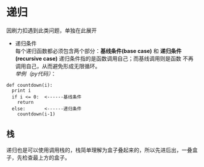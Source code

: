 # 递归
因刷力扣遇到此类问题，单独在此展开
* 递归条件  
每个递归函数都必须包含两个部分：**基线条件(base case)** 和 **递归条件(recursive case)** 递归条件指的是函数调用自己；而基线调用则是函数
不再调用自己，从而避免形成无限循环。  
*举例（py代码）*：  
```
def countdown(i):
  print i
  if i <= 0:  <------基线条件
    return
  else:       <------递归条件
    countdown(i-1)
```
## 栈
递归也是可以使用调用栈的，栈简单理解为盒子叠起来的，所以先进后出，一叠盒子，先检查最上方的盒子。  
